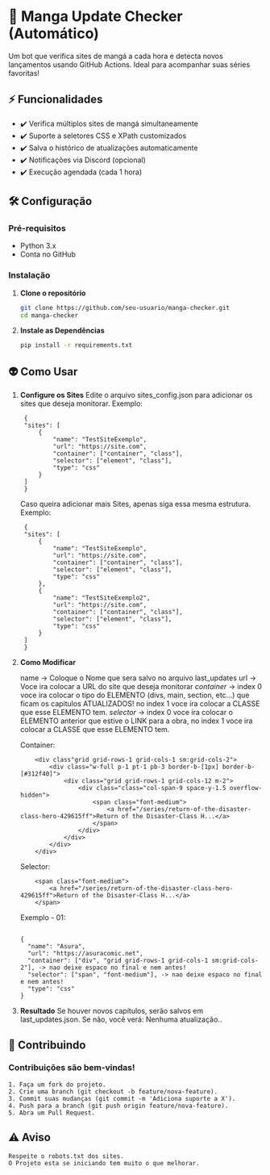 # 🚀 Manga Update Checker (Automático)

Um bot que verifica sites de mangá a cada hora e detecta novos lançamentos usando GitHub Actions. Ideal para acompanhar suas séries favoritas!

## ⚡ Funcionalidades

- ✔️ Verifica múltiplos sites de mangá simultaneamente
- ✔️ Suporte a seletores CSS e XPath customizados
- ✔️ Salva o histórico de atualizações automaticamente
- ✔️ Notificações via Discord (opcional)
- ✔️ Execução agendada (cada 1 hora)

## 🛠️ Configuração

### Pré-requisitos

- Python 3.x
- Conta no GitHub

### Instalação

1. **Clone o repositório**
   ```bash
   git clone https://github.com/seu-usuario/manga-checker.git
   cd manga-checker
2. **Instale as Dependências**
   ```bash
   pip install -r requirements.txt

## 👽 Como Usar

1. **Configure os Sites**
   Edite o arquivo sites_config.json para adicionar os sites que deseja monitorar. Exemplo:
   ```
    {
    "sites": [
        {
            "name": "TestSiteExemplo",
            "url": "https://site.com",
            "container": ["container", "class"],
            "selector": ["element", "class"],
            "type": "css"
        }
    ]
    }
    ```
    Caso queira adicionar mais Sites, apenas siga essa mesma estrutura. Exemplo:
   ```
    {
    "sites": [
        {
            "name": "TestSiteExemplo",
            "url": "https://site.com",
            "container": ["container", "class"],
            "selector": ["element", "class"],
            "type": "css"
        },
        {
            "name": "TestSiteExemplo2",
            "url": "https://site.com",
            "container": ["container", "class"],
            "selector": ["element", "class"],
            "type": "css"
        }
    ]
    }
    ```

2. **Como Modificar**

    name -> Coloque o Nome que sera salvo no arquivo last_updates
    url -> Voce ira colocar a URL do site que deseja monitorar
    *container* -> index 0 voce ira colocar o tipo do ELEMENTO (divs, main, section, etc...) que ficam os capitulos ATUALIZADOS! 
    no index 1 voce ira colocar a CLASSE que esse ELEMENTO tem.
    *selector* -> index 0 voce ira colocar o ELEMENTO anterior que estive o LINK para a obra, no index 1 voce ira colocar a CLASSE 
    que esse ELEMENTO tem.

    Container:
    ```
        <div class"grid grid-rows-1 grid-cols-1 sm:grid-cols-2">
            <div class="w-full p-1 pt-1 pb-3 border-b-[1px] border-b-[#312f40]">
                <div class="grid grid-rows-1 grid-cols-12 m-2">
                    <div class="class="col-span-9 space-y-1.5 overflow-hidden">
                        <span class="font-medium">
                            <a href="/series/return-of-the-disaster-class-hero-429615ff">Return of the Disaster-Class H...</a>
                        </span>
                    </div>
                </div>
            </div>
        </div>
    ```

    Selector:
    ```
        <span class="font-medium">
            <a href="/series/return-of-the-disaster-class-hero-429615ff">Return of the Disaster-Class H...</a>
        </span>
    ```

    Exemplo - 01:
    ```

    {
      "name": "Asura",
      "url": "https://asuracomic.net",
      "container": ["div", "grid grid-rows-1 grid-cols-1 sm:grid-cols-2"], -> nao deixe espaco no final e nem antes!
      "selector": ["span", "font-medium"], -> nao deixe espaco no final e nem antes!
      "type": "css"
    }

    ```

3. **Resultado**
    Se houver novos capítulos, serão salvos em last_updates.json.
    Se não, você verá: Nenhuma atualização..

## 🤝 Contribuindo

### Contribuições são bem-vindas!

    1. Faça um fork do projeto.
    2. Crie uma branch (git checkout -b feature/nova-feature).
    3. Commit suas mudanças (git commit -m 'Adiciona suporte a X').
    4. Push para a branch (git push origin feature/nova-feature). 
    5. Abra um Pull Request.

## ⚠️ Aviso
    Respeite o robots.txt dos sites.
    O Projeto esta se iniciando tem muito o que melhorar.